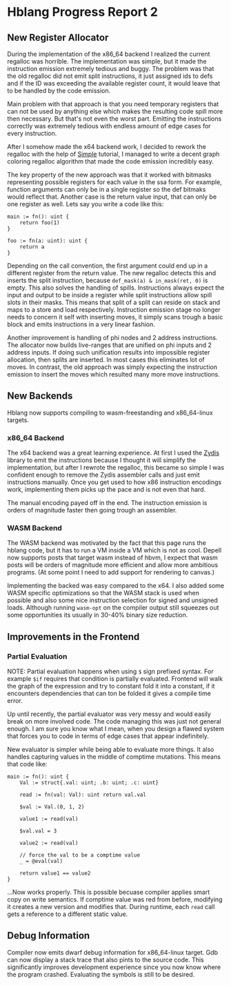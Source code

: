 # Hblang Progress Report 2

## New Register Allocator

During the implementation of the x86_64 backend I realized the current regalloc
was horrible. The implementation was simple, but it made the instruction
emission extremely tedious and buggy. The problem was that the old regalloc did
not emit split instructions, it just assigned ids to defs and if the ID was
exceeding the available register count, it would leave that to be handled by
the code emission.

Main problem with that approach is that you need temporary registers that can
not be used by anything else which makes the resulting code spill more then
necessary. But that's not even the worst part. Emitting the instructions
correctly was extremely tedious with endless amount of edge cases for every
instruction.

After I somehow made the x64 backend work, I decided to rework the regalloc
with the help of [Simple](https://github.com/SeaOfNodes/Simple) tutorial, I
managed to write a decent graph coloring regalloc algorithm that made the code
emission incredibly easy.

The key property of the new approach was that it worked with bitmasks
representing possible registers for each value in the ssa form. For example,
function arguments can only be in a single register so the def bitmaks would
reflect that. Another case is the return value input, that can only be one
register as well. Lets say you write a code like this:

```hb
main := fn(): uint {
    return foo(1)
}

foo := fn(a: uint): uint {
    return a
}
```

Depending on the call convention, the first argument could end up in a
different register from the return value. The new regalloc detects this and
inserts the split instruction, because `def_mask(a) & in_mask(ret, 0)` is
empty. This also solves the handling of spills. Instructions always expect the
input and output to be inside a register while split instructions allow spill
slots in their masks. This means that split of a split can reside on stack and
maps to a store and load respectively. Instruction emission stage no longer
needs to concern it self with inserting moves, it simply scans trough a basic
block and emits instructions in a very linear fashion.

Another improvement is handling of phi nodes and 2 address instructions. The
allocator now builds live-ranges that are unified on phi inputs and 2 address
inputs. If doing such unification results into impossible register allocation,
then splits are inserted. In most cases this eliminates lot of moves. In
contrast, the old approach was simply expecting the instruction emission to
insert the moves which resulted many more move instructions.

## New Backends

Hblang now supports compiling to wasm-freestanding and x86_64-linux targets.

### x86_64 Backend

The x64 backend was a great learning experience. At first I used the
[Zydis](https://github.com/zyantific/zydis) library to emit the instructions
because I thought it will simplify the implementation, but after I rewrote the
regalloc, this became so simple I was confident enough to remove the Zydis
assembler calls and just emit instructions manually. Once you get used to how
x86 instruction encodings work, implementing them picks up the pace and is not
even that hard.

The manual encoding payed off in the end. The instruction emission is orders of
magnitude faster then going trough an assembler.

### WASM Backend

The WASM backend was motivated by the fact that this page runs the hblang code,
but it has to run a VM inside a VM which is not as cool. Depell now supports
posts that target wasm instead of hbvm, I expect that wasm posts will be orders
of magnitude more efficient and allow more ambitious programs. (At some point I
need to add support for rendering to canvas.)

Implementing the backed was easy compared to the x64. I also added some WASM
specific optimizations so that the WASM stack is used when possible and also
some nice instruction selection for signed and unsigned loads. Although running
`wasm-opt` on the compiler output still squeezes out some opportunities its
usually in 30-40% binary size reduction.

## Improvements in the Frontend

### Partial Evaluation

NOTE: Partial evaluation happens when using `$` sign prefixed syntax. For
example `$if` requires that condition is partially evaluated. Frontend will
walk the graph of the expression and try to constant fold it into a constant,
if it encounters dependencies that can ton be folded it gives a compile time
error.

Up until recently, the partial evaluator was very messy and would easily break
on more involved code. The code managing this was just not general enough. I am
sure you know what I mean, when you design a flawed system that forces you to
code in terms of edge cases that appear indefinitely.

New evaluator is simpler while being able to evaluate more things. It also
handles capturing values in the middle of comptime mutations. This means that
code like:

```hb
main := fn(): uint {
    Val := struct{.val: uint; .b: uint; .c: uint}

    read := fn(val: Val): uint return val.val

    $val := Val.(0, 1, 2)

    value1 := read(val)

    $val.val = 3

    value2 := read(val)

    // force the val to be a comptime value
    _ = @eval(val)

    return value1 == value2
}
```

...Now works properly. This is possible becuase compiler applies smart copy on
write semantics. If comptime value was red from before, modifying it creates a
new version and modifies that. During runtime, each `read` call gets a
reference to a different static value.

## Debug Information

Compiler now emits dwarf debug information for x86_64-linux target. Gdb can now
display a stack trace that also pints to the source code. This significantly
improves development experience since you now know where the program crashed.
Evaluating the symbols is still to be desired.
